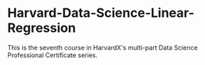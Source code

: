 # Harvard-Data-Science-Linear-Regression
This is the seventh course in HarvardX's multi-part Data Science Professional Certificate series.
